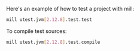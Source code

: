 Here's an example of how to test a project with mill:

```bash
mill utest.jvm[2.12.8].test.test
```

To compile test sources:

```bash
mill utest.jvm[2.12.8].test.compile
```

